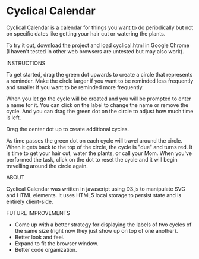 Cyclical Calendar
=================
Cyclical Calendar is a calendar for things you want to do periodically but not on specific dates like getting your hair cut or watering the plants.  

To try it out, [download the project](https://github.com/ctcutler/cyclical/archive/master.zip) and load cyclical.html in Google Chrome (I haven't tested in other web browsers are untested but may also work).  

INSTRUCTIONS

To get started, drag the green dot upwards to create a circle that represents a reminder.  Make the circle larger if you want to be reminded less frequently and smaller if you want to be reminded more frequently.  

When you let go the cycle will be created and you will be prompted to enter a name for it.  You can click on the label to change the name or remove the cycle.  And you can drag the green dot on the circle to adjust how much time is left. 

Drag the center dot up to create additional cycles.  

As time passes the green dot on each cycle will travel around the circle.  When it gets back to the top of the circle, the cycle is "due" and turns red.  It is time to get your hair cut, water the plants, or call your Mom.  When you've performed the task, click on the dot to reset the cycle and it will begin travelling around the circle again.  

ABOUT

Cyclical Calendar was written in javascript using D3.js to manipulate SVG and HTML elements.  It uses HTML5 local storage to persist state and is entirely client-side.  

FUTURE IMPROVEMENTS

* Come up with a better strategy for displaying the labels of two cycles of the same size (right now they just show up on top of one another).  
* Better look and feel. 
* Expand to fit the browser window.
* Better code organization.

